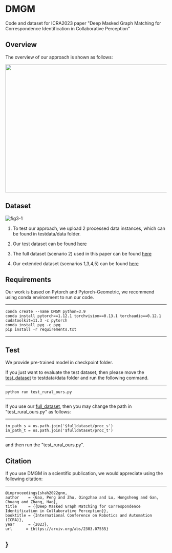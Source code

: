 # DMGM
Code and dataset for ICRA2023 paper "Deep Masked Graph Matching for Correspondence Identification in Collaborative Perception"

## Overview

The overview of our approach is shown as follows:

<p align="center">
<img src="https://user-images.githubusercontent.com/58457277/224859225-d0ed29f8-263b-4ca6-afb4-b55791c3e450.png" width="550" height="400"/>
<p >

## Dataset
![fig3-1](https://user-images.githubusercontent.com/58457277/224859588-4e8bbe0a-1249-4dfa-b62f-56810526e30e.png )

1. To test our approach, we upload 2 processed data instances, which can be found in testdata/data folder.

2. Our test dataset can be found [here](https://drive.google.com/file/d/1-3J5Oic8fo3fttWTF-s3pwe6_7xVFxHD/view?usp=sharing)

3. The full dataset (scenario 2) used in this paper can be found [here](https://drive.google.com/file/d/13Cdm5m3iVaaxVP1IYUyVPPRZ3Y_rneQj/view?usp=sharing)

4. Our extended dataset (scenarios 1,3,4,5) can be found [here](https://drive.google.com/drive/u/1/folders/1_OmWAn2dGzXk0-37Lk0Il5e8r9FsOG53)

## Requirements

Our work is based on Pytorch and Pytorch-Geometric, we recommend using conda environment to run our code.
    
---
    conda create --name DMGM python=3.9
    conda install pytorch==1.12.1 torchvision==0.13.1 torchaudio==0.12.1 cudatoolkit=11.3 -c pytorch
    conda install pyg -c pyg
    pip install -r requirements.txt
---

## Test

We provide pre-trained model in checkpoint folder.

If you just want to evaluate the test dataset, then please move the [test_dataset](https://drive.google.com/file/d/1-3J5Oic8fo3fttWTF-s3pwe6_7xVFxHD/view?usp=sharing) to testdata/data folder and run the following command. 

---
    python run test_rural_ours.py
---

If you use our [full_dataset](https://drive.google.com/file/d/13Cdm5m3iVaaxVP1IYUyVPPRZ3Y_rneQj/view?usp=sharing), then you may change the path in "test_rural_ours.py" as follows:

---
    in_path_s = os.path.join('$fulldataset/proc_s')
    in_path_t = os.path.join('$fulldataset/proc_t')
---

and then run the "test_rural_ours.py".

## Citation
If you use DMGM in a scientific publication, we would appreciate using the following citation:

---
    @inproceedings{shah2022gnm, 
    author    = {Gao, Peng and Zhu, Qingzhao and Lu, Hongsheng and Gan, Chuang and Zhang, Hao}, 
    title     = {{Deep Masked Graph Matching for Correspondence Identification in Collaborative Perception}}, 
    booktitle = {International Conference on Robotics and Automation (ICRA)}, 
    year      = {2023},
    url      = {https://arxiv.org/abs/2303.07555} 

}
---
